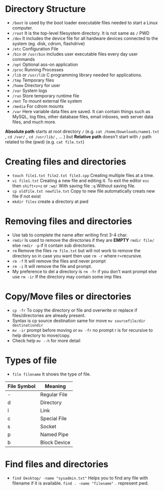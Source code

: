# Directory Structure

* `/boot` is used by the boot loader executable files needed to start a Linux computer.
* `/root` It is the top-level filesystem directory. It is not same as `/` PWD
* `/dev` It includes the device file for all hardware devices connected to the system (eg. disk, cdrom, flashdrive)
* `/etc` Configuration File
* `/bin` or `/usr/bin` includes user executable files every day user commands
* `/opt` Optional ass-on application
* `/proc` Running Processes
* `/lib` or `/usr/lib` C programming library needed for applications.
* `/tmp` Temporary files
* `/home` Directory for user
* `/var` System logs
* `/run` Store temporary runtime file
* `/mnt` To mount external file system
* `/media` For cdrom mounts
* `/var` Here variable data files are saved. It can contain things such as MySQL, log files, other database files, email inboxes, web server data files, and much more.

**Absolute path** starts at root directory `/` (e.g. `cat /home/Downloads/name1.txt` , `cd /var/` , `cd /usr/lib/` , ... ) but **Relative path** doesn't start with `/` path related to the (pwd) (e.g. `cat file.txt`)

# Creating files and directories

* `touch file1.txt file2.txt file3.cpp` Creating multiple files at a time.
* `vi file1.txt` Creating a new file and editing it. To exit the editor `esc` then `shift+z+z` or `:wq!` With saving file `:q` Without saving file.
* `cp oldfile.txt newfile.txt` Copy to new file automatically creats new file if not exist
* `mkdir files` create a directory at pwd

# Removing files and directories

* Use tab to complete the name after writing first 3-4 char.
* `rmdir` Is used to remove the directories if they are **EMPTY** `rmdir file/` else `rmdir -p` if it contain sub directories.
* `rm` Remove the files `rm file.txt` but will not work to remove the directory so in case you want then use `rm -r` where r=recursive.
* `rm -f` It will remove the files and never prompt
* `rm -i` It will remove the file and prompt.
* My preference to del a directory is `rm -fr` if you don't want prompt else use `rm -ir` If the directory may contain some imp files

# Copy/Move files or directories

* `cp -fr` To copy the directory or file and overwrite or replace if files/directories are already present.
* Syntax is cp source destination same for move `mv sourcefile/dir destinationdir`
* `mv -ir` prompt before moving or `mv -fr` no prompt r is for recursive to help directory to move/copy.
* Check help `mv --h` for more detail

# Types of file

* `file filename` It shows the type of file.

| File Symbol   |   Meaning     |
| ------------- | ------------- |
|       -       | Regular File  |
|       d       | Directory  |
|       l       | Link  |
|       c       | Special File  |
|       s       | Socket  |
|       p       | Named Pipe  |
|       b       | Block Device  |

# Find files and directories

* `find Desktop/ -name "sysadmin.txt"` Helps you to find any file with filename if it is available. `find . -name "filename"` `.` represent pwd.





